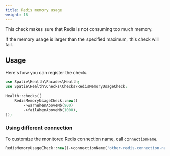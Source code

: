 ```yaml
---
title: Redis memory usage
weight: 18
---
```


This check makes sure that Redis is not consuming too much memory.

If the memory usage is larger than the specified maximum, this check will fail.

## Usage

Here's how you can register the check.

```php
use Spatie\Health\Facades\Health;
use Spatie\Health\Checks\Checks\RedisMemoryUsageCheck;

Health::checks([
    RedisMemoryUsageCheck::new()
        ->warnWhenAboveMb(900)
        ->failWhenAboveMb(1000),
]);
```

### Using different connection

To customize the monitored Redis connection name, call `connectionName`.

```php
RedisMemoryUsageCheck::new()->connectionName('other-redis-connection-name'),
```
